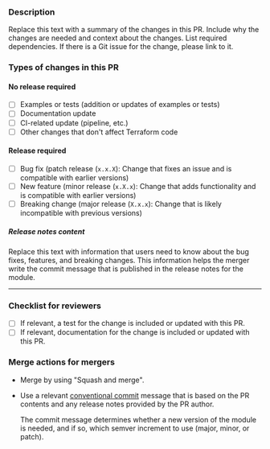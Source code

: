 ### Description

Replace this text with a summary of the changes in this PR. Include why the changes are needed and context about the changes. List required dependencies. If there is a Git issue for the change, please link to it.

### Types of changes in this PR

#### No release required

- [ ] Examples or tests (addition or updates of examples or tests)
- [ ] Documentation update
- [ ] CI-related update (pipeline, etc.)
- [ ] Other changes that don't affect Terraform code

#### Release required

- [ ] Bug fix (patch release (`x.x.X`): Change that fixes an issue and is compatible with earlier versions)
- [ ] New feature (minor release (`x.X.x`): Change that adds functionality and is compatible with earlier versions)
- [ ] Breaking change (major release (`X.x.x`): Change that is likely incompatible with previous versions)

##### Release notes content

Replace this text with information that users need to know about the bug fixes, features, and breaking changes. This information helps the merger write the commit message that is published in the release notes for the module.

---

### Checklist for reviewers

- [ ] If relevant, a test for the change is included or updated with this PR.
- [ ] If relevant, documentation for the change is included or updated with this PR.

### Merge actions for mergers

- Merge by using "Squash and merge".
- Use a relevant [conventional commit](https://www.conventionalcommits.org/) message that is based on the PR contents and any release notes provided by the PR author.

    The commit message determines whether a new version of the module is needed, and if so, which semver increment to use (major, minor, or patch).
